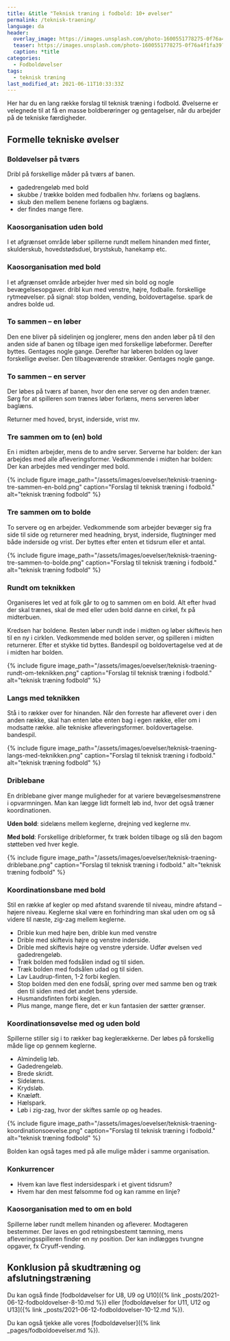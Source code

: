 ```yaml
---
title: &title "Teknisk træning i fodbold: 10+ øvelser"
permalink: /teknisk-traening/
language: da
header:
  overlay_image: https://images.unsplash.com/photo-1600551778275-0f76a4f1fa39?ixid=MnwxMjA3fDB8MHxwaG90by1wYWdlfHx8fGVufDB8fHx8&ixlib=rb-1.2.1&auto=format&fit=crop&w=1950&q=80
  teaser: https://images.unsplash.com/photo-1600551778275-0f76a4f1fa39?ixid=MnwxMjA3fDB8MHxwaG90by1wYWdlfHx8fGVufDB8fHx8&ixlib=rb-1.2.1&auto=format&fit=crop&w=400&q=80
  caption: *title
categories:
  - Fodboldøvelser
tags:
  - teknisk træning
last_modified_at: 2021-06-11T10:33:33Z
---
```


Her har du en lang række forslag til teknisk træning i fodbold. Øvelserne er velegnede til at få en masse boldberøringer og gentagelser, når du arbejder på de tekniske færdigheder.

## Formelle tekniske øvelser

### Boldøvelser på tværs

Dribl på forskellige måder på tværs af banen.

- gadedrengeløb med bold
- skubbe / trække bolden med fodballen hhv. forlæns og baglæns.
- skub den mellem benene forlæns og baglæns.
- der findes mange flere.

### Kaosorganisation uden bold

I et afgrænset område løber spillerne rundt mellem hinanden med finter, skulderskub, hovedstødsduel, brystskub, hanekamp etc.

### Kaosorganisation med bold

I et afgrænset område arbejder hver med sin bold og nogle bevægelsesopgaver.
dribl kun med venstre, højre, fodballe.
forskellige rytmeøvelser.
på signal: stop bolden, vending, boldovertagelse.
spark de andres bolde ud.

### To sammen – en løber

Den ene bliver på sidelinjen og jonglerer, mens den anden løber på til den anden side af banen og tilbage igen med forskellige løbeformer. Derefter byttes. Gentages nogle gange.
Derefter har løberen bolden og laver forskellige øvelser. Den tilbageværende strækker. Gentages nogle gange.

### To sammen – en server

Der løbes på tværs af banen, hvor den ene server og den anden træner. Sørg for at spilleren som trænes løber forlæns, mens serveren løber baglæns.

Returner med hoved, bryst, inderside, vrist mv.

### Tre sammen om to (en) bold

En i midten arbejder, mens de to andre server.
Serverne har bolden: der kan arbejdes med alle afleveringsformer.
Vedkommende i midten har bolden: Der kan arbejdes med vendinger med bold.

{% include figure image_path="/assets/images/oevelser/teknisk-traening-tre-sammen-en-bold.png" caption="Forslag til teknisk træning i fodbold." alt="teknisk træning fodbold" %}

### Tre sammen om to bolde

To servere og en arbejder. Vedkommende som arbejder bevæger sig fra side til side og returnerer med headning, bryst, inderside, flugtninger med både inderside og vrist. Der byttes efter enten et tidsrum eller et antal.

{% include figure image_path="/assets/images/oevelser/teknisk-traening-tre-sammen-to-bolde.png" caption="Forslag til teknisk træning i fodbold." alt="teknisk træning fodbold" %}

### Rundt om teknikken

Organiseres let ved at folk går to og to sammen om en bold. Alt efter hvad der skal trænes, skal de med eller uden bold danne en cirkel, fx på midterbuen.

Kredsen har boldene. Resten løber rundt inde i midten og løber skiftevis hen til en ny i cirklen. Vedkommende med bolden server, og spilleren i midten returnerer. Efter et stykke tid byttes.
Bandespil og boldovertagelse ved at de i midten har bolden.

{% include figure image_path="/assets/images/oevelser/teknisk-traening-rundt-om-teknikken.png" caption="Forslag til teknisk træning i fodbold." alt="teknisk træning fodbold" %}

### Langs med teknikken

Stå i to rækker over for hinanden. Når den forreste har afleveret over i den anden række, skal han enten løbe enten bag i egen række, eller om i modsatte række.
alle tekniske afleveringsformer.
boldovertagelse.
bandespil.

{% include figure image_path="/assets/images/oevelser/teknisk-traening-langs-med-teknikken.png" caption="Forslag til teknisk træning i fodbold." alt="teknisk træning fodbold" %}

### Driblebane

En driblebane giver mange muligheder for at variere bevægelsesmønstrene i opvarmningen. Man kan lægge lidt formelt løb ind, hvor det også træner koordinationen.

**Uden bold**: sidelæns mellem keglerne, drejning ved keglerne mv.

**Med bold**: Forskellige dribleformer, fx træk bolden tilbage og slå den bagom støtteben ved hver kegle.

{% include figure image_path="/assets/images/oevelser/teknisk-traening-driblebane.png" caption="Forslag til teknisk træning i fodbold." alt="teknisk træning fodbold" %}

### Koordinationsbane med bold

Stil en række af kegler op med afstand svarende til niveau, mindre afstand – højere niveau.
Keglerne skal være en forhindring man skal uden om og så videre til næste, zig-zag mellem keglerne.

- Drible kun med højre ben, drible kun med venstre
- Drible med skiftevis højre og venstre inderside.
- Drible med skiftevis højre og venstre yderside. Udfør øvelsen ved gadedrengeløb.
- Træk bolden med fodsålen indad og til siden.
- Træk bolden med fodsålen udad og til siden.
- Lav Laudrup-finten, 1-2 forbi keglen.
- Stop bolden med den ene fodsål, spring over med samme ben og træk den til siden med det andet bens yderside.
- Husmandsfinten forbi keglen.
- Plus mange, mange flere, det er kun fantasien der sætter grænser.

### Koordinationsøvelse med og uden bold

Spillerne stiller sig i to rækker bag keglerækkerne. Der løbes på forskellig måde lige op gennem keglerne.

- Almindelig løb.
- Gadedrengeløb.
- Brede skridt.
- Sidelæns.
- Krydsløb.
- Knæløft.
- Hælspark.
- Løb i zig-zag, hvor der skiftes samle op og heades.

{% include figure image_path="/assets/images/oevelser/teknisk-traening-koordinationsoevelse.png" caption="Forslag til teknisk træning i fodbold." alt="teknisk træning fodbold" %}

Bolden kan også tages med på alle mulige måder i samme organisation.

### Konkurrencer

- Hvem kan lave flest indersidespark i et givent tidsrum?
- Hvem har den mest følsomme fod og kan ramme en linje?

### Kaosorganisation med to om en bold

Spillerne løber rundt mellem hinanden og afleverer. Modtageren bestemmer. Der laves en god retningsbestemt tæmning, mens afleveringsspilleren finder en ny position. Der kan indlægges tvungne opgaver, fx Cryuff-vending.

## Konklusion på skudtræning og afslutningstræning

Du kan også finde [fodboldøvelser for U8, U9 og U10]({% link _posts/2021-06-12-fodboldovelser-8-10.md %}) eller [fodboldøvelser for U11, U12 og U13]({% link _posts/2021-06-12-fodboldovelser-10-12.md %}).

Du kan også tjekke alle vores [fodboldøvelser]({% link _pages/fodboldoevelser.md %}).
